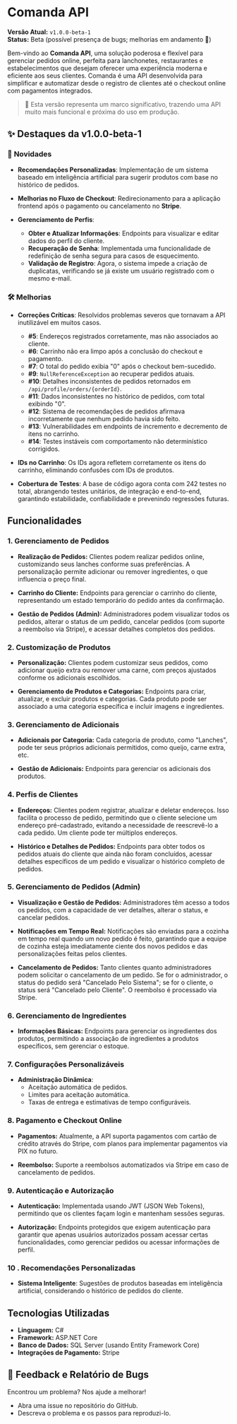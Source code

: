 # Comanda API

**Versão Atual:** `v1.0.0-beta-1`  
**Status:** Beta (possível presença de bugs; melhorias em andamento 🚧)

Bem-vindo ao **Comanda API**, uma solução poderosa e flexível para gerenciar pedidos online, perfeita para lanchonetes, restaurantes e estabelecimentos que desejam oferecer uma experiência moderna e eficiente aos seus clientes. Comanda é uma API desenvolvida para simplificar e automatizar desde o registro de clientes até o checkout online com pagamentos integrados.

> 🚀 Esta versão representa um marco significativo, trazendo uma API muito mais funcional e próxima do uso em produção.


## ✨ **Destaques da v1.0.0-beta-1**

### 🚀 **Novidades**

- **Recomendações Personalizadas**: Implementação de um sistema baseado em inteligência artificial para sugerir produtos com base no histórico de pedidos.
- **Melhorias no Fluxo de Checkout**: Redirecionamento para a aplicação frontend após o pagamento ou cancelamento no **Stripe**.

- **Gerenciamento de Perfis**:
    - **Obter e Atualizar Informações**: Endpoints para visualizar e editar dados do perfil do cliente.
    - **Recuperação de Senha**: Implementada uma funcionalidade de redefinição de senha segura para casos de esquecimento.
    - **Validação de Registro**: Agora, o sistema impede a criação de duplicatas, verificando se já existe um usuário registrado com o mesmo e-mail.


### 🛠️ **Melhorias**

- **Correções Críticas**: Resolvidos problemas severos que tornavam a API inutilizável em muitos casos.
    - **#5**: Endereços registrados corretamente, mas não associados ao cliente.
    - **#6**: Carrinho não era limpo após a conclusão do checkout e pagamento.
    - **#7**: O total do pedido exibia "0" após o checkout bem-sucedido.
    - **#9**: `NullReferenceException` ao recuperar pedidos atuais.
    - **#10**: Detalhes inconsistentes de pedidos retornados em `/api/profile/orders/{orderId}`.
    - **#11**: Dados inconsistentes no histórico de pedidos, com total exibindo "0".
    - **#12**: Sistema de recomendações de pedidos afirmava incorretamente que nenhum pedido havia sido feito.
    - **#13**: Vulnerabilidades em endpoints de incremento e decremento de itens no carrinho.
    - **#14**: Testes instáveis com comportamento não determinístico corrigidos.

- **IDs no Carrinho**: Os IDs agora refletem corretamente os itens do carrinho, eliminando confusões com IDs de produtos.

- **Cobertura de Testes**: A base de código agora conta com 242 testes no total, abrangendo testes unitários, de integração e end-to-end, garantindo estabilidade, confiabilidade e prevenindo regressões futuras.

## Funcionalidades

### 1. **Gerenciamento de Pedidos**
- **Realização de Pedidos:** Clientes podem realizar pedidos online, customizando seus lanches conforme suas preferências. A personalização permite adicionar ou remover ingredientes, o que influencia o preço final.

- **Carrinho do Cliente:** Endpoints para gerenciar o carrinho do cliente, representando um estado temporário do pedido antes da confirmação.

- **Gestão de Pedidos (Admin):** Administradores podem visualizar todos os pedidos, alterar o status de um pedido, cancelar pedidos (com suporte a reembolso via Stripe), e acessar detalhes completos dos pedidos.

### 2. **Customização de Produtos**
- **Personalização:** Clientes podem customizar seus pedidos, como adicionar queijo extra ou remover uma carne, com preços ajustados conforme os adicionais escolhidos.

- **Gerenciamento de Produtos e Categorias:** Endpoints para criar, atualizar, e excluir produtos e categorias. Cada produto pode ser associado a uma categoria específica e incluir imagens e ingredientes.

### 3. **Gerenciamento de Adicionais**
- **Adicionais por Categoria:** Cada categoria de produto, como "Lanches", pode ter seus próprios adicionais permitidos, como queijo, carne extra, etc.

- **Gestão de Adicionais:** Endpoints para gerenciar os adicionais dos produtos.

### 4. **Perfis de Clientes**
- **Endereços:** Clientes podem registrar, atualizar e deletar endereços. Isso facilita o processo de pedido, permitindo que o cliente selecione um endereço pré-cadastrado, evitando a necessidade de reescrevê-lo a cada pedido. Um cliente pode ter múltiplos endereços.

- **Histórico e Detalhes de Pedidos:** Endpoints para obter todos os pedidos atuais do cliente que ainda não foram concluídos, acessar detalhes específicos de um pedido e visualizar o histórico completo de pedidos.

### 5. **Gerenciamento de Pedidos (Admin)**
- **Visualização e Gestão de Pedidos:** Administradores têm acesso a todos os pedidos, com a capacidade de ver detalhes, alterar o status, e cancelar pedidos.

- **Notificações em Tempo Real:** Notificações são enviadas para a cozinha em tempo real quando um novo pedido é feito, garantindo que a equipe de cozinha esteja imediatamente ciente dos novos pedidos e das personalizações feitas pelos clientes.

- **Cancelamento de Pedidos:** Tanto clientes quanto administradores podem solicitar o cancelamento de um pedido. Se for o administrador, o status do pedido será "Cancelado Pelo Sistema"; se for o cliente, o status será "Cancelado pelo Cliente". O reembolso é processado via Stripe.

### 6. **Gerenciamento de Ingredientes**
- **Informações Básicas:** Endpoints para gerenciar os ingredientes dos produtos, permitindo a associação de ingredientes a produtos específicos, sem gerenciar o estoque.

### **7. Configurações Personalizáveis**
- **Administração Dinâmica**:
    - Aceitação automática de pedidos.
    - Limites para aceitação automática.
    - Taxas de entrega e estimativas de tempo configuráveis.

### 8. **Pagamento e Checkout Online**
- **Pagamentos:** Atualmente, a API suporta pagamentos com cartão de crédito através do Stripe, com planos para implementar pagamentos via PIX no futuro.

- **Reembolso:** Suporte a reembolsos automatizados via Stripe em caso de cancelamento de pedidos.

### 9. **Autenticação e Autorização**
- **Autenticação:** Implementada usando JWT (JSON Web Tokens), permitindo que os clientes façam login e mantenham sessões seguras.

- **Autorização:** Endpoints protegidos que exigem autenticação para garantir que apenas usuários autorizados possam acessar certas funcionalidades, como gerenciar pedidos ou acessar informações de perfil.

### **10 . Recomendações Personalizadas**
- **Sistema Inteligente**: Sugestões de produtos baseadas em inteligência artificial, considerando o histórico de pedidos do cliente.


## Tecnologias Utilizadas

- **Linguagem:** C#
- **Framework:** ASP.NET Core
- **Banco de Dados:** SQL Server (usando Entity Framework Core)
- **Integrações de Pagamento:** Stripe


## 🐞 **Feedback e Relatório de Bugs**

Encontrou um problema? Nos ajude a melhorar!

- Abra uma issue no repositório do GitHub.
- Descreva o problema e os passos para reproduzi-lo.